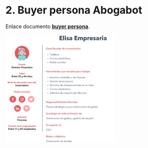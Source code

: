 # 2. Buyer persona Abogabot
Enlace documento [**buyer persona**](https://innovaccion-my.sharepoint.com/:b:/g/personal/launchx10857_innovaccion_mx/EegrxZ-DUStEk9EtX1NZ8VgBsnzZODyqUxaCsgbMUCvkTA?e=0Tzd9p).

<img src="/imagenes/Buyer persona.JPG" alt="Buyer persona" width="300">
